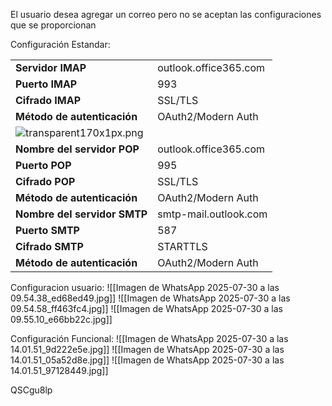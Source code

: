 El usuario desea agregar un correo pero no se aceptan las configuraciones que se proporcionan


Configuración Estandar:

|   |   |
|---|---|
|**Servidor IMAP**|outlook.office365.com|
|**Puerto IMAP**|993|
|**Cifrado IMAP**|SSL/TLS|
|**Método de autenticación**|OAuth2/Modern Auth|
|![transparent170x1px.png](https://support.microsoft.com/images/es-es/d0086c32-4c66-4ef8-bd42-604a68690637)||
|**Nombre del servidor POP**|outlook.office365.com|
|**Puerto POP**|995|
|**Cifrado POP**|SSL/TLS|
|**Método de autenticación**|OAuth2/Modern Auth|
|**Nombre del servidor SMTP**|smtp-mail.outlook.com|
|**Puerto SMTP**|587|
|**Cifrado SMTP**|STARTTLS|
|**Método de autenticación**|OAuth2/Modern Auth|

Configuracion usuario:
![[Imagen de WhatsApp 2025-07-30 a las 09.54.38_ed68ed49.jpg]]
![[Imagen de WhatsApp 2025-07-30 a las 09.54.58_ff463fc4.jpg]]
![[Imagen de WhatsApp 2025-07-30 a las 09.55.10_e66bb22c.jpg]]

Configuración Funcional:
![[Imagen de WhatsApp 2025-07-30 a las 14.01.51_9d222e5e.jpg]]
![[Imagen de WhatsApp 2025-07-30 a las 14.01.51_05a52d8e.jpg]]
![[Imagen de WhatsApp 2025-07-30 a las 14.01.51_97128449.jpg]]

QSCgu8lp